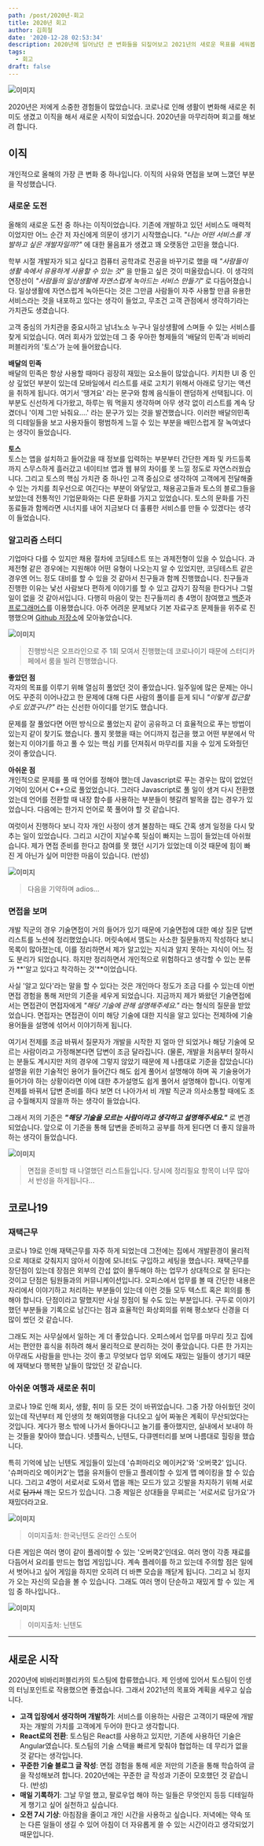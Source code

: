```yaml
---
path: /post/2020년-회고
title: 2020년 회고
author: 김희철
date: '2020-12-28 02:53:34'
description: 2020년에 일어났던 큰 변화들을 되짚어보고 2021년의 새로운 목표를 세워봅니다.
tags:
  - 회고
draft: false
---
```


![이미지](./images/2020-review03.jpeg)

2020년은 저에게 소중한 경험들이 많았습니다. 코로나로 인해 생활이 변화해 새로운 취미도 생겼고 이직을 해서 새로운 시작이 되었습니다. 2020년을 마무리하며 회고를 해보려 합니다.

## 이직

개인적으로 올해의 가장 큰 변화 중 하나입니다. 이직의 사유와 면접을 보며 느꼈던 부분을 작성했습니다.

### 새로운 도전

올해의 새로운 도전 중 하나는 이직이었습니다. 기존에 개발하고 있던 서비스도 매력적이었지만 어느 순간 저 자신에게 의문이 생기기 시작했습니다. _"나는 어떤 서비스를 개발하고 싶은 개발자일까?"_ 에 대한 물음표가 생겼고 꽤 오랫동안 고민을 했습니다.

학부 시절 개발자가 되고 싶다고 컴퓨터 공학과로 전공을 바꾸기로 했을 때 _"사람들이 생활 속에서 유용하게 사용할 수 있는 것"_ 을 만들고 싶은 것이 떠올랐습니다. 이 생각의 연장선이 _"사람들의 일상생활에 자연스럽게 녹아드는 서비스 만들기"_ 로 다듬어졌습니다. 일상생활에 자연스럽게 녹아든다는 것은 그만큼 사람들이 자주 사용할 만큼 유용한 서비스라는 것을 내포하고 있다는 생각이 들었고, 무조건 고객 관점에서 생각하기라는 가치관도 생겼습니다.

고객 중심의 가치관을 중요시하고 남녀노소 누구나 일상생활에 스며들 수 있는 서비스를 찾게 되었습니다. 여러 회사가 있었는데 그 중 우아한 형제들의 '배달의 민족'과 비바리퍼블리카의 '토스'가 눈에 들어왔습니다.

**배달의 민족**  
배달의 민족은 항상 사용할 때마다 굉장히 재밌는 요소들이 많았습니다. 키치한 UI 중 인상 깊었던 부분이 있는데 모바일에서 리스트를 새로 고치기 위해서 아래로 당기는 액션을 취하게 됩니다. 여기서 '땡겨요' 라는 문구와 함께 음식들이 랜덤하게 선택됩니다. 이 부분도 신선하게 다가왔고, 하루는 뭐 먹을지 생각하며 아무 생각 없이 리스트를 계속 당겼더니 '이제 그만 놔줘요….' 라는 문구가 있는 것을 발견했습니다. 이러한 배달의민족의 디테일들을 보고 사용자들이 평범하게 느낄 수 있는 부분을 배민스럽게 잘 녹여냈다는 생각이 들었습니다.

**토스**  
토스는 앱을 설치하고 들어갔을 때 정보를 입력하는 부분부터 간단한 계좌 및 카드등록까지 스무스하게 흘러갔고 네이티브 앱과 웹 뷰의 차이를 못 느낄 정도로 자연스러웠습니다. 그리고 토스의 핵심 가치관 중 하나인 고객 중심으로 생각하여 고객에게 전달해줄 수 있는 가치를 최우선으로 여긴다는 부분이 와닿았고, 채용공고들과 토스의 블로그들을 보았는데 전통적인 기업문화와는 다른 문화를 가지고 있었습니다. 토스의 문화를 가진 동료들과 함께라면 시너지를 내어 지금보다 더 훌륭한 서비스를 만들 수 있겠다는 생각이 들었습니다.

### 알고리즘 스터디

기업마다 다를 수 있지만 채용 절차에 코딩테스트 또는 과제전형이 있을 수 있습니다. 과제전형 같은 경우에는 지원해야 어떤 유형이 나오는지 알 수 있었지만, 코딩테스트 같은 경우엔 어느 정도 대비를 할 수 있을 것 같아서 친구들과 함께 진행했습니다. 친구들과 진행한 이유는 낯선 사람보다 편하게 이야기를 할 수 있고 갑자기 잠적을 한다거나 그럴 일이 없을 것 같아서입니다. 다행히 마음이 맞는 친구들끼리 총 4명이 참여했고 [백준](https://www.acmicpc.net/)과 [프로그래머스](https://programmers.co.kr/)를 이용했습니다. 아주 어려운 문제보다 기본 자료구조 문제들을 위주로 진행했으며 [Github 저장소](https://github.com/heecheolman/AlgorithmStudy)에 모아놓았습니다.

![이미지](./images/2020-review04.png)

> 진행방식은 오프라인으로 주 1회 모여서 진행했는데 코로나이기 때문에 스터디카페에서 룸을 빌려 진행했습니다.

**좋았던 점**  
각자의 목표를 이루기 위해 열심히 풀었던 것이 좋았습니다. 일주일에 많은 문제는 아니어도 꾸준히 이어나갔고 한 문제에 대해 다른 사람의 풀이를 듣게 되니 _"이렇게 접근할 수도 있겠구나?"_ 라는 신선한 아이디를 얻기도 했습니다.

문제를 잘 풀었다면 어떤 방식으로 풀었는지 같이 공유하고 더 효율적으로 푸는 방법이 있는지 같이 찾기도 했습니다. 풀지 못했을 때는 어디까지 접근을 했고 어떤 부분에서 막혔는지 이야기를 하고 풀 수 있는 핵심 키를 던져줘서 마무리를 지을 수 있게 도와줬던 것이 좋았습니다.

**아쉬운 점**  
개인적으로 문제를 풀 때 언어를 정해야 했는데 Javascript로 푸는 경우는 많이 없었던 기억이 있어서 C++으로 풀었었습니다. 그러다 Javascript로 풀 일이 생겨 다시 전환했었는데 언어를 전환할 때 내장 함수를 사용하는 부분들이 헷갈려 발목을 잡는 경우가 있었습니다. 다음에는 한가지 언어로 쭉 풀어야 할 것 같습니다.

여럿이서 진행하다 보니 각자 개인 사정이 생겨 불참하는 때도 간혹 생겨 일정을 다시 맞추는 일이 있었습니다. 그리고 시간이 지날수록 뒷심이 빠지는 느낌이 들었는데 아쉬웠습니다. 제가 면접 준비를 한다고 참여를 못 했던 시기가 있었는데 이것 때문에 힘이 빠진 게 아닌가 싶어 미안한 마음이 있습니다. (반성)

![이미지](./images/2020-review05.png)

> 다음을 기약하며 adios...

### 면접을 보며

개발 직군의 경우 기술면접이 거의 들어가 있기 때문에 기술면접에 대한 예상 질문 답변 리스트를 노션에 정리했었습니다. 머릿속에서 맴도는 사소한 질문들까지 작성하다 보니 목록이 많아졌는데, 이를 정리하면서 제가 알고있는 지식과 알지 못하는 지식이 어느 정도 분리가 되었습니다. 하지만 정리하면서 개인적으로 위험하다고 생각할 수 있는 분류가 **'알고 있다고 착각하는 것'**이었습니다.

사실 '알고 있다'라는 말을 할 수 있다는 것은 개인마다 정도가 조금 다를 수 있는데 이번 면접 경험을 통해 저만의 기준을 세우게 되었습니다. 지금까지 제가 봐왔던 기술면접에서는 면접관이 면접자에게 _"해당 기술에 관해 설명해주세요."_ 라는 형식의 질문을 받았었습니다. 면접자는 면접관이 이미 해당 기술에 대한 지식을 알고 있다는 전제하에 기술용어들을 설명에 섞어서 이야기하게 됩니다.

여기서 전제를 조금 바꿔서 질문자가 개발을 시작한 지 얼마 안 되었거나 해당 기술에 모르는 사람이라고 가정해본다면 답변이 조금 달라집니다. (물론, 개발을 처음부터 잘하시는 분들도 계시지만 저의 경우에 그렇지 않았기 때문에 제 나름대로 기준을 잡았습니다) 설명을 위한 기술적인 용어가 들어간다 해도 쉽게 풀어서 설명해야 하며 꼭 기술용어가 들어가야 하는 상황이라면 이에 대한 추가설명도 쉽게 풀어서 설명해야 합니다. 이렇게 전제를 바꿔서 답변 준비를 하다 보면 더 나아가서 비 개발 직군과 의사소통할 때에도 조금 수월해지지 않을까 하는 생각이 들었습니다.

그래서 저의 기준은 **_"해당 기술을 모르는 사람이라고 생각하고 설명해주세요."_** 로 변경되었습니다. 앞으로 이 기준을 통해 답변을 준비하고 공부를 하게 된다면 더 좋지 않을까 하는 생각이 들었습니다.

![이미지](./images/2020-review01.png)

> 면접을 준비할 때 나열했던 리스트들입니다. 당시에 정리필요 항목이 너무 많아서 반성을 하게됩니다...

## 코로나19

### 재택근무

코로나 19로 인해 재택근무를 자주 하게 되었는데 그전에는 집에서 개발환경이 물리적으로 제대로 갖춰지지 않아서 이참에 모니터도 구입하고 세팅을 했습니다. 재택근무를 장단점이 있는데 장점은 외부의 간섭 없이 몰두해야 하는 업무가 상대적으로 잘 된다는 것이고 단점은 팀원들과의 커뮤니케이션입니다. 오피스에서 업무를 볼 때 간단한 내용은 자리에서 이야기하고 처리하는 부분들이 있는데 이런 것들 모두 텍스트 혹은 회의를 통해야 합니다. 단점이라고 말했지만 사실 장점이 될 수도 있는 부분입니다. 구두로 이야기했던 부분들을 기록으로 남긴다는 점과 효율적인 화상회의를 위해 평소보다 신경을 더 많이 썼던 것 같습니다.

그래도 저는 사무실에서 일하는 게 더 좋았습니다. 오피스에서 업무를 마무리 짓고 집에서는 편안한 휴식을 취하려 해서 물리적으로 분리하는 것이 좋았습니다. 다른 한 가지는 아무래도 사람들을 만나는 것이 좋고 무엇보다 업무 외에도 재밌는 일들이 생기기 때문에 재택보다 행복한 날들이 많았던 것 같습니다.

### 아쉬운 여행과 새로운 취미

코로나 19로 인해 회사, 생활, 취미 등 모든 것이 바뀌었습니다. 그중 가장 아쉬웠던 것이 있는데 작년부터 제 인생의 첫 해외여행을 다녀오고 싶어 짜놓은 계획이 무산되었다는 것입니다. 게다가 평소 밖에 나가서 돌아다니고 놀기를 좋아했지만, 실내에서 보내야 하는 것들을 찾아야 했습니다. 넷플릭스, 닌텐도, 다큐멘터리를 보며 나름대로 힐링을 했습니다.

특히 기억에 남는 닌텐도 게임들이 있는데 '슈퍼마리오 메이커2'와 '오버쿡2' 입니다. '슈퍼마리오 메이커2'는 맵을 유저들이 만들고 플레이할 수 있게 맵 메이킹을 할 수 있습니다. 그리고 4명이 서로서로 도와서 맵을 깨는 모드가 있고 깃발을 차지하기 위해 서로서로 ~~담가서~~ 깨는 모드가 있습니다. 그중 제일은 상대들을 무찌르는 '서로서로 담가요'가 재밌더라고요.

![이미지](https://store.nintendo.co.kr/media/catalog/product/cache/8e3c84988db1fdb90470f4d01453d879/f/i/file_10.jpg)

> 이미지출처: 한국닌텐도 온라인 스토어

다른 게임은 여러 명이 같이 플레이할 수 있는 '오버쿡2'인데요. 여러 명이 각종 재료를 다듬어서 요리를 만드는 협업 게임입니다. 계속 플레이를 하고 있는데 주의할 점은 일에서 벗어나고 싶어 게임을 하지만 오히려 더 바쁜 모습을 깨닫게 됩니다. 그리고 뇌 정지가 오는 자신의 모습을 볼 수 있습니다. 그래도 여러 명이 단순하고 재밌게 할 수 있는 게임 중 하나입니다..

![이미지](https://www.nintendo.com/content/dam/noa/en_US/games/switch/o/overcooked-2-switch/overcooked-2-switch-hero.jpg)

> 이미지출처: 닌텐도

---

## 새로운 시작

2020년에 비바리퍼블리카의 토스팀에 합류했습니다. 제 인생에 있어서 토스팀이 인생의 터닝포인트로 작용했으면 좋겠습니다. 그래서 2021년의 목표와 계획을 세우고 싶습니다.

- **고객 입장에서 생각하며 개발하기**: 서비스를 이용하는 사람은 고객이기 때문에 개발자는 개발의 가치를 고객에게 두어야 한다고 생각합니다.
- **React로의 전환**: 토스팀은 React를 사용하고 있지만, 기존에 사용하던 기술은 Angular였습니다. 토스팀의 기술 스택을 빠르게 맞춰야 협업하는 데 무리가 없을 것 같다는 생각입니다.
- **꾸준한 기술 블로그 글 작성**: 면접 경험을 통해 세운 저만의 기준을 통해 학습하여 글을 작성해보려 합니다. 2020년에는 꾸준한 글 작성과 기준이 모호했던 것 같습니다. (반성)
- **매일 기록하기**: 그날 무얼 했고, 팔로우업 해야 하는 일들은 무엇인지 등등 디테일하게 챙기고 싶어 실천하고 싶습니다.
- **오전 7시 기상**: 아침잠을 줄이고 개인 시간을 사용하고 싶습니다. 저녁에는 약속 또는 다른 일들이 생길 수 있어 아침이 더 자유롭게 쓸 수 있는 시간이라고 생각되었기 때문입니다.
